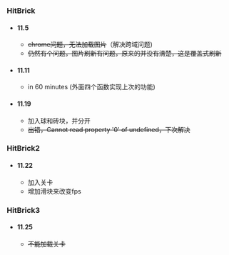 ### HitBrick
* #### 11.5
    * ~~chrome问题，无法加载图片~~（解决跨域问题)<br>
    * ~~仍然有个问题，图片刷新有问题，原来的并没有清楚，这是覆盖式刷新~~<br>
* #### 11.11
    * in 60 minutes (外面四个函数实现上次的功能)
* #### 11.19
    * 加入球和砖块，并分开
    * ~~出错，Cannot read property '0' of undefined，下次解决~~
### HitBrick2
* #### 11.22
    * 加入关卡
    * 增加滑块来改变fps
### HitBrick3
* #### 11.25
    * ~~不能加载关卡~~